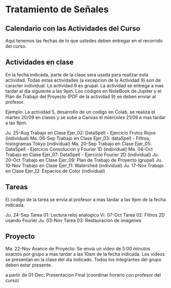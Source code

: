 # Tratamiento de Señales

## Calendario con las Actividades del Curso

Aquí tenemos las fechas de lo que ustedes deben entregar en el recorrido del curso.

## Actividades en clase

En la fecha indicada, parte de la clase sera usada para realizar esta actividad. Todas estas actividades (a excepcion de la Actividad 9) son de caracter individual. La actividad 9 es grupal. La actividad se entrega a mas tardar al dia siguiente a las 9pm. Los códigos en NoteBook de Jupiter y el Plan de Trabajo del Proyecto (PDF de la actividad 9) se deben enviar al profesor.

Ejemplo: La actividad 5, desarrollo de un codigo en Colab, se realiza el martes 20/09 en clases y se sube a Canvas el miercoles 21/09 a mas tardar a las 9pm.

Ju. 25-Aug Trabajo en Clase Ejer_02: DataSpell - Ejercicio Frutos Rojos (individual)
Ma. 06-Sep Trabajo en Clase Ejer_03: dataSpell - Filtros, histogramas Tokyo (individual)
Ma. 20-Sep Trabajo en Clase Ejer_05: DataSpell - Ejercicio Convolucion y Fourier 1D (individual)
Ma. 04-Oct Trabajo en Clase Ejer_07: DataSpell - Ejercicio Fourier 2D (individual)
Ju. 20-Oct Trabajo en Clase Ejer_09: Plan de Trabajo de Proyecto (grupal)
Ju. 10-Nov Trabajo en Clase Ejer_11: Watershed (individual)
Ju. 17-Nov Trabajo en Clase Ejer_12: Espacios de Color (individual)

## Tareas
El codigo de la tarea se envía al profesor a mas tardar a las 9pm de la fecha indicada.

Ju. 24-Sep Tarea 01: Lectura reloj analogico
Vi. 07-Oct Tarea 02: Filtros 2D usando Fourier
Ju. 03-Nov Tarea 03: Restauracion de imagenes

## Proyecto

Ma. 22-Nov Avance de Proyecto: Se envía un video de 5:00 minutos exactos por grupo a mas tardar a las 10am de la fecha indicada. Los videos se presentan en la clase del dia indicado. Todos los integrantes del grupo deben estar presente.

a partir de 01-Dec: Presentacion Final (coordinar horario con profesor del curso)
